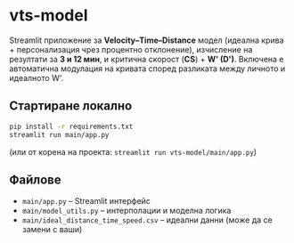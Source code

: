 # vts-model

Streamlit приложение за **Velocity–Time–Distance** модел (идеална крива + персонализация чрез процентно отклонение), изчисление на резултати за **3 и 12 мин**, и критична скорост (**CS**) + **W' (D')**. Включена е автоматична модулация на кривата според разликата между личното и идеалното W'.

## Стартиране локално
```bash
pip install -r requirements.txt
streamlit run main/app.py
```
(или от корена на проекта: `streamlit run vts-model/main/app.py`)

## Файлове
- `main/app.py` – Streamlit интерфейс
- `main/model_utils.py` – интерполации и моделна логика
- `main/ideal_distance_time_speed.csv` – идеални данни (може да се замени с ваши)
